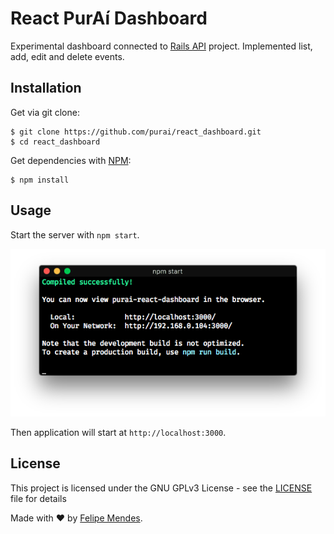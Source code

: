 # React PurAí Dashboard
Experimental dashboard connected to [Rails API](https://github.com/purai/rails_api) project. Implemented list, add, edit and delete events.

## Installation
Get via git clone:
```
$ git clone https://github.com/purai/react_dashboard.git
$ cd react_dashboard
```

Get dependencies with [NPM](https://github.com/npm/cli):
```
$ npm install
```

## Usage

Start the server with `npm start`.

![server](/screenshots/server.png "server")

Then application will start at `http://localhost:3000`.

## License
This project is licensed under the GNU GPLv3 License - see the [LICENSE](LICENSE) file for details

Made with :heart: by [Felipe Mendes](https://github.com/felipemendes).
